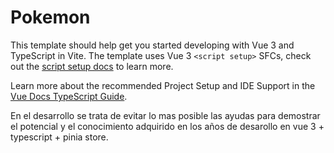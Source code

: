 # Pokemon

This template should help get you started developing with Vue 3 and TypeScript in Vite. The template uses Vue 3 `<script setup>` SFCs, check out the [script setup docs](https://v3.vuejs.org/api/sfc-script-setup.html#sfc-script-setup) to learn more.

Learn more about the recommended Project Setup and IDE Support in the [Vue Docs TypeScript Guide](https://vuejs.org/guide/typescript/overview.html#project-setup).

En el desarrollo se trata de evitar lo mas posible las ayudas para demostrar el potencial y el conocimiento adquirido en los años de desarollo en vue 3 + typescript + pinia store.
